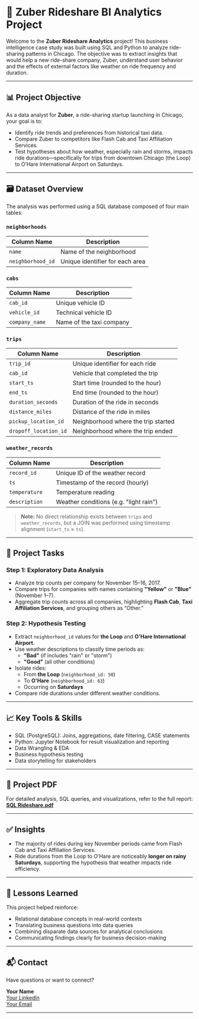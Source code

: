 # 🚖 Zuber Rideshare BI Analytics Project

Welcome to the **Zuber Rideshare Analytics** project! This business intelligence case study was built using SQL and Python to analyze ride-sharing patterns in Chicago. The objective was to extract insights that would help a new ride-share company, Zuber, understand user behavior and the effects of external factors like weather on ride frequency and duration.

---

## 📊 Project Objective

As a data analyst for **Zuber**, a ride-sharing startup launching in Chicago, your goal is to:

- Identify ride trends and preferences from historical taxi data.
- Compare Zuber to competitors like Flash Cab and Taxi Affiliation Services.
- Test hypotheses about how weather, especially rain and storms, impacts ride durations—specifically for trips from downtown Chicago (the Loop) to O’Hare International Airport on Saturdays.

---

## 🗃️ Dataset Overview

The analysis was performed using a SQL database composed of four main tables:

### `neighborhoods`
| Column Name       | Description                      |
|------------------|----------------------------------|
| `name`           | Name of the neighborhood         |
| `neighborhood_id`| Unique identifier for each area  |

### `cabs`
| Column Name     | Description                     |
|----------------|---------------------------------|
| `cab_id`       | Unique vehicle ID               |
| `vehicle_id`   | Technical vehicle ID            |
| `company_name` | Name of the taxi company        |

### `trips`
| Column Name         | Description                                |
|--------------------|--------------------------------------------|
| `trip_id`          | Unique identifier for each ride            |
| `cab_id`           | Vehicle that completed the trip            |
| `start_ts`         | Start time (rounded to the hour)           |
| `end_ts`           | End time (rounded to the hour)             |
| `duration_seconds` | Duration of the ride in seconds            |
| `distance_miles`   | Distance of the ride in miles              |
| `pickup_location_id` | Neighborhood where the trip started     |
| `dropoff_location_id`| Neighborhood where the trip ended       |

### `weather_records`
| Column Name     | Description                              |
|----------------|------------------------------------------|
| `record_id`     | Unique ID of the weather record          |
| `ts`            | Timestamp of the record (hourly)         |
| `temperature`   | Temperature reading                      |
| `description`   | Weather conditions (e.g. "light rain")   |

> **Note:** No direct relationship exists between `trips` and `weather_records`, but a JOIN was performed using timestamp alignment (`start_ts` ≈ `ts`).

---

## 🧪 Project Tasks

### Step 1: Exploratory Data Analysis

- Analyze trip counts per company for November 15–16, 2017.
- Compare trips for companies with names containing **"Yellow"** or **"Blue"** (November 1–7).
- Aggregate trip counts across all companies, highlighting **Flash Cab**, **Taxi Affiliation Services**, and grouping others as “Other.”

### Step 2: Hypothesis Testing

- Extract `neighborhood_id` values for **the Loop** and **O'Hare International Airport**.
- Use weather descriptions to classify time periods as:
  - **"Bad"** (if includes "rain" or "storm")
  - **"Good"** (all other conditions)
- Isolate rides:
  - From **the Loop** (`neighborhood_id: 50`)
  - To **O'Hare** (`neighborhood_id: 63`)
  - Occurring on **Saturdays**
- Compare ride durations under different weather conditions.

---

## 📈 Key Tools & Skills

- SQL (PostgreSQL): Joins, aggregations, date filtering, CASE statements
- Python: Jupyter Notebook for result visualization and reporting
- Data Wrangling & EDA
- Business hypothesis testing
- Data storytelling for stakeholders

---

## 📄 Project PDF

For detailed analysis, SQL queries, and visualizations, refer to the full report:
**[SQL Rideshare.pdf](./SQL%20Rideshare.pdf)**

---

## ✅ Insights

- The majority of rides during key November periods came from Flash Cab and Taxi Affiliation Services.
- Ride durations from the Loop to O’Hare are noticeably **longer on rainy Saturdays**, supporting the hypothesis that weather impacts ride efficiency.

---

## 🧠 Lessons Learned

This project helped reinforce:
- Relational database concepts in real-world contexts
- Translating business questions into data queries
- Combining disparate data sources for analytical conclusions
- Communicating findings clearly for business decision-making

---

## 📬 Contact

Have questions or want to connect?

**Your Name**  
[Your LinkedIn](https://www.linkedin.com)  
[Your Email](aprilmagallanes76@gmail.com)

---

